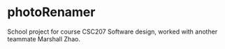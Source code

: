 # photoRenamer
School project for course CSC207 Software design, worked with another teammate Marshall Zhao.
